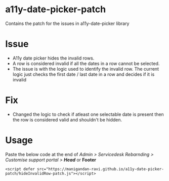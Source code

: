 # a11y-date-picker-patch
Contains the patch for the issues in a11y-date-picker library

# Issue
- A11y date picker hides the invalid rows.
- A row is considered invalid if all the dates in a row cannot be selected.
- The issue is with the logic used to identify the invalid row. The current logic just checks the first date / last date in a row and decides if it is invalid

# Fix
- Changed the logic to check if atleast one selectable date is present then the row is considered valid and shouldn't be hidden.

# Usage
Paste the below code at the end of _Admin > Servicedesk Rebarnding > Customise support portal > **Head**_ or **Footer**

`<script defer src="https://manigandan-ravi.github.io/a11y-date-picker-patch/hideInvalidRow-patch.js"></script>`
